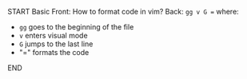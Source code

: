 START
Basic
Front: How to format code in vim?
Back: 
`gg v G =`
where:
- `gg` goes to the beginning of the file
- `v` enters visual mode
- `G` jumps to the last line
- "=" formats the code
<!--ID: 1745138832976-->
END
